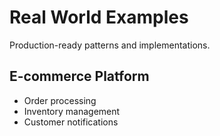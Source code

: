 # Real World Examples

Production-ready patterns and implementations.

## E-commerce Platform
- Order processing
- Inventory management
- Customer notifications